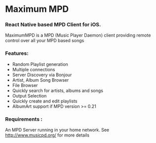 Maximum MPD
===========

### React Native based MPD Client for iOS.

MaximumMPD is a MPD (Music Player Daemon) client providing remote control over all your MPD based songs

### Features:

* Random Playlist generation
* Multiple connections
* Server Discovery via Bonjour
* Artist, Album Song Browser
* File Browser
* Quickly search for artists, albums and songs
* Output Selection
* Quickly create and edit playlists
* AlbumArt support if MPD version >= 0.21

### Requirements :

An MPD Server running in your home network. See http://www.musicpd.org/ for more details
